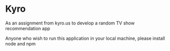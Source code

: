 # Kyro
As an assignment from kyro.us to develop a random TV show recommendation app

Anyone who wish to run this application in your local machine, please install node and npm
